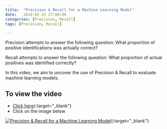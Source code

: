 ```yaml
---
title:  "Precision & Recall for a Machine Learning Model"
date:   2018-02-25 17:00:00
categories: [Precision, Recall]
tags: [Precision, Recall]

---
```


Precision attempts to answer the following question: What proportion of positive identifications was actually correct?

Recall attempts to answer the following question: What proportion of actual positives was identified correctly?

In this video, we aim to uncover the use of Precision & Recall to evaluate machine learning models.

## To view the video
* [Click here](https://youtu.be/dbrRsqlof4w){:target="_blank"}
* Click on the image below

[![Precision & Recall for a Machine Learning Model](http://img.youtube.com/vi/dbrRsqlof4w/0.jpg)](http://www.youtube.com/watch?v=dbrRsqlof4w){:target="_blank"}